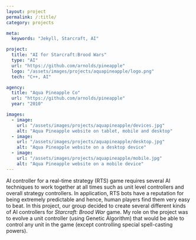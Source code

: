 ```yaml
---
layout: project
permalink: /:title/
category: projects

meta:
  keywords: "Jekyll, Starcraft, AI"

project:
  title: "AI for Starcraft:Brood Wars"
  type: "AI"
  url: "https://github.com/arnolds/pineapple"
  logo: "/assets/images/projects/aquapineapple/logo.png"
  tech: "C++, AI"

agency:
  title: "Aqua Pineapple Co"
  url: "https://github.com/arnolds/pineapple"
  year: "2010"

images:
  - image:
    url: "/assets/images/projects/aquapineapple/devices.jpg"
    alt: "Aqua Pineapple website on tablet, mobile and desktop"
  - image:
    url: "/assets/images/projects/aquapineapple/desktop.jpg"
    alt: "Aqua Pineapple website on a desktop device"
  - image:
    url: "/assets/images/projects/aquapineapple/mobile.jpg"
    alt: "Aqua Pineapple website on a mobile device"
---
```

<p>AI controller for a real-time strategy (RTS) game requires several AI techniques to work together at all times such as unit level controllers and overall strategy controllers. In application, RTS bots have a reputation for being extremely predictable and hence, human players find them very easy to beat. In this project, our group decided to create several different kinds of AI controllers for <em>Starcraft: Brood War</em> game. My role on the project was to evolve a unit controller (using Genetic Algorithm) that would be able to control any unit in the game (except controlling special spell-casting powers).</p>